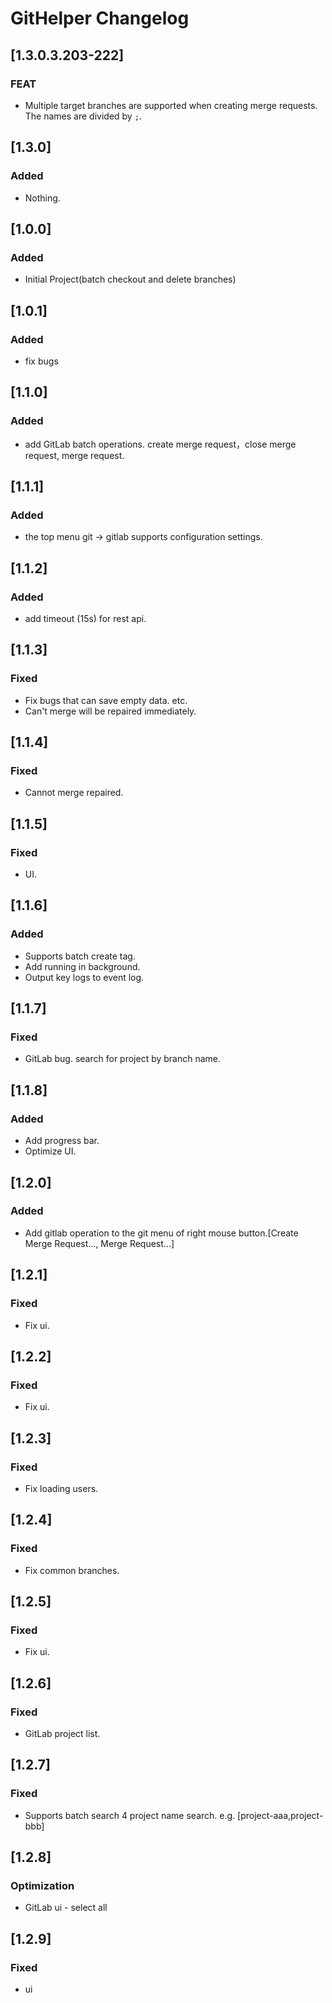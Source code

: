 <!-- Keep a Changelog guide -> https://keepachangelog.com -->

# GitHelper Changelog

## [1.3.0.3.203-222]
### FEAT
- Multiple target branches are supported when creating merge requests. The names are divided by `;`.

## [1.3.0]
### Added
- Nothing.

## [1.0.0]
### Added
- Initial Project(batch checkout and delete branches)

## [1.0.1]
### Added
- fix bugs

## [1.1.0]
### Added
- add GitLab batch operations. create merge request，close merge request, merge request.

## [1.1.1]
### Added
- the top menu git -> gitlab supports configuration settings. 

## [1.1.2]
### Added
- add timeout (15s) for rest api.

## [1.1.3]
### Fixed
- Fix bugs that can save empty data. etc.
- Can't merge will be repaired immediately.

## [1.1.4]
### Fixed
- Cannot merge repaired.

## [1.1.5]
### Fixed
- UI.

## [1.1.6]
### Added
- Supports batch create tag.
- Add running in background.
- Output key logs to event log.

## [1.1.7]
### Fixed
- GitLab bug. search for project by branch name.

## [1.1.8]
### Added
- Add progress bar.
- Optimize UI.

## [1.2.0]
### Added
- Add gitlab operation to the git menu of right mouse button.[Create Merge Request..., Merge Request...]

## [1.2.1]
### Fixed
- Fix ui.

## [1.2.2]
### Fixed
- Fix ui.

## [1.2.3]
### Fixed
- Fix loading users.

## [1.2.4]
### Fixed
- Fix common branches.

## [1.2.5]
### Fixed
- Fix ui.

## [1.2.6]
### Fixed
- GitLab project list.

## [1.2.7]
### Fixed
- Supports batch search 4 project name search. e.g. [project-aaa,project-bbb]

## [1.2.8]
### Optimization
- GitLab ui - select all

## [1.2.9]
### Fixed
- ui